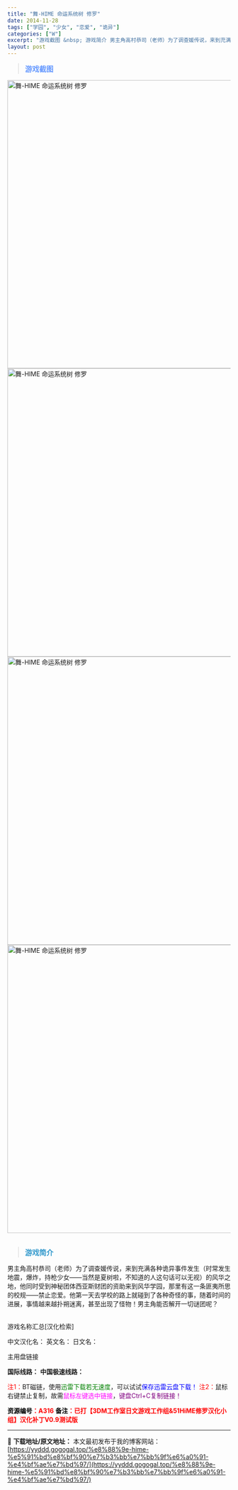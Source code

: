 ```yaml
---
title: "舞-HIME 命运系统树 修罗"
date: 2014-11-28
tags: ["学园", "少女", "恋爱", "诡异"]
categories: ["W"]
excerpt: "游戏截图 &nbsp; 游戏简介 男主角高村恭司（老师）为了调查媛传说，来到充满各种诡异事件发生（时常发生地震，爆炸，持枪少女——当然是夏树啦，不知道的人这句话可以无视）的风华之地，他同时受到神秘团体西亚斯财团的资助来到风华学园，那里有这一条匪夷所思的校规——禁止恋爱。他第一天去学校的路上就碰到了各&hellip;"
layout: post
---
```


<div>
<blockquote><b><span style="font-size: 12pt; color: #6699ff;">游戏截图</span></b></blockquote>
<div><img title="点击放大" src="https://yyddd.gogogal.top/wp-content/uploads/2025/04/20250430_6811ff31df81e.webp" alt="舞-HIME 命运系统树 修罗" width="650" /></div>
<div><img title="点击放大" src="https://yyddd.gogogal.top/wp-content/uploads/2025/04/20250430_6811ff332a835.webp" alt="舞-HIME 命运系统树 修罗" width="650" /></div>
<div><img title="点击放大" src="https://yyddd.gogogal.top/wp-content/uploads/2025/04/20250430_6811ff34e0fec.webp" alt="舞-HIME 命运系统树 修罗" width="650" /></div>
<div><img title="点击放大" src="https://yyddd.gogogal.top/wp-content/uploads/2025/04/20250430_6811ff36542f1.webp" alt="舞-HIME 命运系统树 修罗" width="650" /></div>
&nbsp;
<blockquote><b><span style="font-size: 12pt; color: #3399cc;">游戏简介</span></b></blockquote>
<div>男主角高村恭司（老师）为了调查媛传说，来到充满各种诡异事件发生（时常发生地震，爆炸，持枪少女——当然是夏树啦，不知道的人这句话可以无视）的风华之地，他同时受到神秘团体西亚斯财团的资助来到风华学园，那里有这一条匪夷所思的校规——禁止恋爱。他第一天去学校的路上就碰到了各种奇怪的事，随着时间的进展，事情越来越扑朔迷离，甚至出现了怪物！男主角能否解开一切谜团呢？</div>
&nbsp;

游戏名称汇总[汉化检索]

中文汉化名：
英文名：
日文名：
</div>
<div class="panel panel-primary">
<div class="panel-heading">主用盘链接</div>
<div class="panel-body">

<b>国际线路：</b>
<b>中国极速线路：</b>


<span style="color: #ff0000;">注1：</span>BT磁链，使用<span style="color: #008000;">迅雷下载若无速度</span>，可以试试<span style="color: #0000ff;">保存迅雷云盘下载！</span>
<span style="color: #ff0000;">注2：</span>鼠标右键禁止复制，故需<span style="color: #ff00ff;">鼠标左键选中链接</span>，<span style="color: #800080;">键盘Ctrl+C复制链接！</span>

</div>
<div class="panel-footer"><span style="color: #ff0000;"><b><span style="color: #000000;">资源编号</span>：A316</b></span>
<span style="color: #ff0000;"><b><span style="color: #000000;">备注</span>：已打【3DM工作室日文游戏工作组&amp;51HiME修罗汉化小组】汉化补丁V0.9测试版</b></span></div>
</div>

---
📖 **下载地址/原文地址：** 本文最初发布于我的博客网站：[https://yyddd.gogogal.top/%e8%88%9e-hime-%e5%91%bd%e8%bf%90%e7%b3%bb%e7%bb%9f%e6%a0%91-%e4%bf%ae%e7%bd%97/](https://yyddd.gogogal.top/%e8%88%9e-hime-%e5%91%bd%e8%bf%90%e7%b3%bb%e7%bb%9f%e6%a0%91-%e4%bf%ae%e7%bd%97/)
